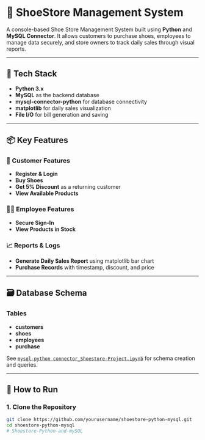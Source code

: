 # 👟 ShoeStore Management System

A console-based Shoe Store Management System built using **Python** and **MySQL Connector**. It allows customers to purchase shoes, employees to manage data securely, and store owners to track daily sales through visual reports.

---

## 🧰 Tech Stack

- **Python 3.x**
- **MySQL** as the backend database
- **mysql-connector-python** for database connectivity
- **matplotlib** for daily sales visualization
- **File I/O** for bill generation and saving

---

## 📦 Key Features

### 👤 Customer Features
- **Register & Login**
- **Buy Shoes**
- **Get 5% Discount** as a returning customer
- **View Available Products**

### 🧑‍💼 Employee Features
- **Secure Sign-In**
- **View Products in Stock**

### 📈 Reports & Logs
- **Generate Daily Sales Report** using matplotlib bar chart
- **Purchase Records** with timestamp, discount, and price

---

## 🗃️ Database Schema

### Tables

- **customers**
- **shoes**
- **employees**
- **purchase**


See [`mysql-python connector_Shoestore-Project.ipynb`](./mysql-python%20connector_Shoestore-Project.ipynb) for schema creation and queries.

---

## 🚀 How to Run

### 1. Clone the Repository
```bash
git clone https://github.com/yourusername/shoestore-python-mysql.git
cd shoestore-python-mysql
# Shoestore-Python-and-mySQL
